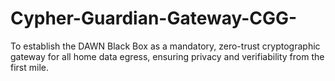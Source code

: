 # Cypher-Guardian-Gateway-CGG-
To establish the DAWN Black Box as a mandatory, zero-trust cryptographic gateway for all home data egress, ensuring privacy and verifiability from the first mile.
